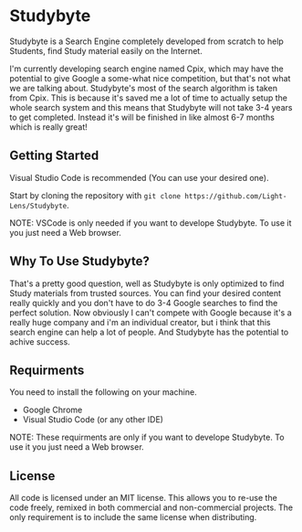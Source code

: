 # Studybyte
Studybyte is a Search Engine completely developed from scratch to help Students, find Study material easily on the Internet.

I'm currently developing search engine named Cpix, which may have the potential to give Google a some-what nice competition, but that's not what we are talking about. Studybyte's most of the search algorithm is taken from Cpix. This is because it's saved me a lot of time to actually setup the whole search system and this means that Studybyte will not take 3-4 years to get completed. Instead it's will be finished in like almost 6-7 months which is really great!

## Getting Started
Visual Studio Code is recommended (You can use your desired one).

Start by cloning the repository with `git clone https://github.com/Light-Lens/Studybyte`.

NOTE: VSCode is only needed if you want to develope Studybyte. To use it you just need a Web browser.

## Why To Use Studybyte?
That's a pretty good question, well as Studybyte is only optimized to find Study materials from trusted sources. You can find your desired content really quickly and you don't have to do 3-4 Google searches to find the perfect solution. Now obviously I can't compete with Google because it's a really huge company and i'm an individual creator, but i think that this search engine can help a lot of people. And Studybyte has the potential to achive success.

## Requirments
You need to install the following on your machine.<br />
- Google Chrome
- Visual Studio Code (or any other IDE)

NOTE: These requirments are only if you want to develope Studybyte. To use it you just need a Web browser.

## License
All code is licensed under an MIT license. This allows you to re-use the code freely, remixed in both commercial and non-commercial projects. The only requirement is to include the same license when distributing.
